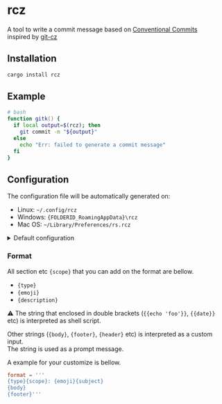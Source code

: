# rcz

A tool to write a commit message based on [Conventional Commits](https://www.conventionalcommits.org/)  
inspired by [git-cz](https://github.com/streamich/git-cz)

## Installation

```sh
cargo install rcz
```

## Example

```zsh
# bash
function gitk() {
  if local output=$(rcz); then
    git commit -m "${output}"
  else
    echo "Err: failed to generate a commit message"
  fi
}
```

## Configuration

The configuration file will be automatically generated on:

- Linux: `~/.config/rcz`
- Windows: `{FOLDERID_RoamingAppData}\rcz`
- Mac OS: `~/Library/Preferences/rs.rcz`


<details>
<summary>Default configuration</summary>

```toml
format = '''
{type}: {subject}'''

[[types]]
description = 'A bug fix'
value = 'fix'
emoji = '🐛'

[[types]]
description = 'A new feature'
value = 'feat'
emoji = '✨'

[[types]]
description = 'Changes that introduces a breaking API change'
value = 'BREAKING CHANGE'
emoji = '💥'

[[types]]
description = 'build system or external dependencies'
value = 'chore'
emoji = '🛠️'

[[types]]
description = 'CI related changes'
value = 'ci'
emoji = '💫'

[[types]]
description = 'Documentation only changes'
value = 'docs'
emoji = '✏️'

[[types]]
description = 'Changes that do not affect the meaning of the code'
value = 'style'
emoji = '💄'

[[types]]
description = 'A code change that neither fixes a bug nor adds a feature'
value = 'refactor'
emoji = '🧹'

[[types]]
description = ' A code change that improves performance'
value = 'perf'
emoji = '🚄'

[[types]]
description = 'Adding or correcting tests'
value = 'test'
emoji = '🧪'
```
</details>

### Format

All section etc `{scope}` that you can add on the format are bellow.

- `{type}`
- `{emoji}`
- `{description}`

:warning: The string that enclosed in double brackets (`{{echo 'foo'}}`, `{{date}}` etc) is interpreted as shell script.

Other strings (`{body}`, `{footer}`, `{header}` etc) is interpreted as a custom input.  
The string is used as a prompt message.

A example for your customize is bellow.

```toml
format = '''
{type}{scope}: {emoji}{subject}
{body}
{footer}'''
```
